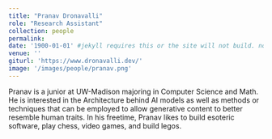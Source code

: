 ```yaml
---
title: "Pranav Dronavalli"
role: "Research Assistant"
collection: people
permalink: 
date: '1900-01-01' #jekyll requires this or the site will not build. not sure what it does yet. order?
venue: ''
giturl: 'https://www.dronavalli.dev/'
image: '/images/people/pranav.png'
---
```

Pranav is a junior at UW-Madison majoring in Computer Science and Math. He is interested in the Architecture behind AI models as well as methods or techniques that can be employed to allow generative content to better resemble human traits. In his freetime, Pranav likes to build esoteric software, play chess, video games, and build legos.
